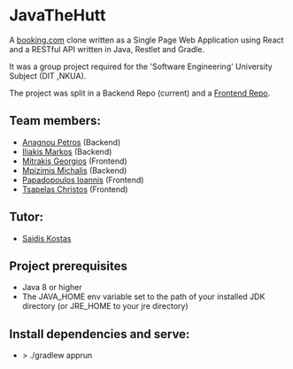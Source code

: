 # **JavaTheHutt**

A [booking.com](https://www.booking.com/) clone written as a Single Page Web Application using React and a RESTful API written in Java, Restlet and Gradle.

It was a group project required for the 'Software Engineering' University Subject (DIT ,NKUA).

The project was split in a Backend Repo (current) and a [Frontend Repo](https://github.com/GeorgeMitrakis/javathehutt-frontend).


## Team members:

- [Anagnou Petros](https://www.linkedin.com/in/petros-anagnou/) (Backend)
- [Iliakis Markos](https://www.linkedin.com/in/markos-iliakis-ba88b8135/) (Backend)
- [Mitrakis Georgios](https://www.linkedin.com/in/george-mitrakis-867b74191/) (Frontend)
- [Mpizimis Michalis](https://www.linkedin.com/in/michaelbzms/) (Backend)
- [Papadopoulos Ioannis](https://www.linkedin.com/in/ioannis-papadopoulos-5356b9169/) (Frontend)
- [Tsapelas Christos](https://www.linkedin.com/in/christos-tsapelas-71686a16b/) (Frontend)

## Tutor:

 - [Saidis Kostas](https://www.linkedin.com/in/saiko/)

## Project prerequisites

 - Java 8 or higher
 - The JAVA_HOME env variable set to the path of your installed JDK directory (or JRE_HOME to your jre directory)

## Install dependencies and serve:

 - \> ./gradlew apprun
